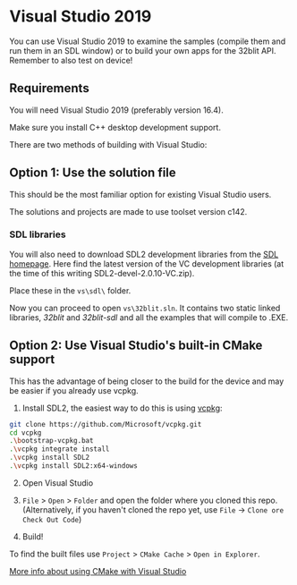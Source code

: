 # Visual Studio 2019

You can use Visual Studio 2019 to examine the samples (compile them and run them in an SDL window) or to build your own apps for the 32blit API. Remember to also test on device!

## Requirements

You will need Visual Studio 2019 (preferably version 16.4). 

Make sure you install C++ desktop development support.

There are two methods of building with Visual Studio:

## Option 1: Use the solution file

This should be the most familiar option for existing Visual Studio users.

The solutions and projects are made to use toolset version c142.

### SDL libraries

You will also need to download SDL2 development libraries from the [SDL homepage](https://www.libsdl.org/download-2.0.php). Here find the latest version of the VC development libraries (at the time of this writing SDL2-devel-2.0.10-VC.zip).

Place these in the `vs\sdl\` folder.

Now you can proceed to open `vs\32blit.sln`. It contains two static linked libraries, _32blit_ and _32blit-sdl_ and all the examples that will compile to .EXE. 


## Option 2: Use Visual Studio's built-in CMake support

This has the advantage of being closer to the build for the device and may be easier if you already use vcpkg.

1. Install SDL2, the easiest way to do this is using [vcpkg](https://github.com/Microsoft/vcpkg):
```sh
git clone https://github.com/Microsoft/vcpkg.git
cd vcpkg
.\bootstrap-vcpkg.bat
.\vcpkg integrate install
.\vcpkg install SDL2
.\vcpkg install SDL2:x64-windows
```

2. Open Visual Studio

3. `File` > `Open` > `Folder` and open the folder where you cloned this repo. (Alternatively, if you haven't cloned the repo yet, use `File` -> `Clone ore Check Out Code`)

4. Build!

To find the built files use `Project` > `CMake Cache` > `Open in Explorer`.

[More info about using CMake with Visual Studio](https://docs.microsoft.com/en-us/cpp/build/cmake-projects-in-visual-studio?view=vs-2019)